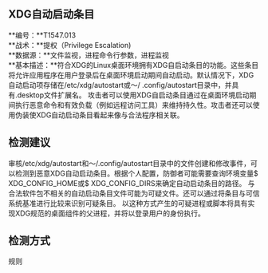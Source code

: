 ## XDG自动启动条目  
**编号：**T1547.013  
**战术：**提权（Privilege Escalation)  
**数据源：**文件监视，进程命令行参数，进程监视  
**基本描述：**符合XDG的Linux桌面环境拥有XDG自启动条目的功能。这些条目将允许应用程序在用户登录后在桌面环境启动期间自动启动。默认情况下，XDG自动启动项存储在/etc/xdg/autostart或〜/ .config/autostart目录中，并具有.desktop文件扩展名。
攻击者可以使用XDG自启动条目通过在桌面环境启动期间执行恶意命令和有效负载（例如远程访问工具）来维持持久性。攻击者还可以使用伪装使XDG自动启动条目看起来像与合法程序相关联。  
## 检测建议  
审核/etc/xdg/autostart和〜/.config/autostart目录中的文件创建和修改事件，可以检测到恶意XDG自动启动条目。根据个人配置，防御者可能需要查询环境变量$ XDG_CONFIG_HOME或$ XDG_CONFIG_DIRS来确定自动启动条目的路径。
与合法软件包不相关的自动启动条目文件可能为可疑文件。还可以通过将条目与可信系统基准进行比较来识别可疑条目。
以这种方式产生的可疑进程或脚本将具有实现XDG规范的桌面组件的父进程，并将以登录用户的身份执行。
  
## 检测方式  
规则